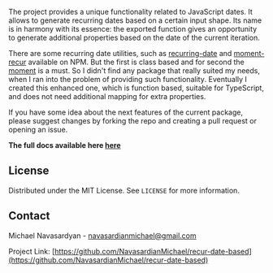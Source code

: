 The project provides a unique functionality related to JavaScript dates. It allows to generate recurring dates based on a certain input shape. Its name is in harmony with its essence: the exported function gives an opportunity to generate additional properties based on the date of the current iteration.

There are some recurring date utilities, such as <a target="_blank" href="https://www.npmjs.com/package/recurring-date">recurring-date</a> and <a target="_blank" href="https://www.npmjs.com/package/moment-recur">moment-recur</a> available on NPM. But the first is class based and for second the <a target="_blank" href="https://www.npmjs.com/package/moment">moment</a> is a must. So I didn't find any package that really suited my needs, when I ran into the problem of providing such functionality․ Eventually I created this enhanced one, which is function based, suitable for TypeScript, and does not need additional mapping for extra properties.

If you have some idea about the next features of the current package, please suggest changes by forking the repo and creating a pull request or opening an issue.

<b>The full docs available here <a target="_blank" href='https://navasardianmichael.github.io/recur-date-based-docs'>here</a></b>

## License

Distributed under the MIT License. See `LICENSE` for more information.


<!-- CONTACT -->
## Contact

Michael Navasardyan - <a target="_blank" href='mailto:navasardianmichael@gmail.com'>navasardianmichael@gmail.com</a>

Project Link: [https://github.com/NavasardianMichael/recur-date-based](https://github.com/NavasardianMichael/recur-date-based)
